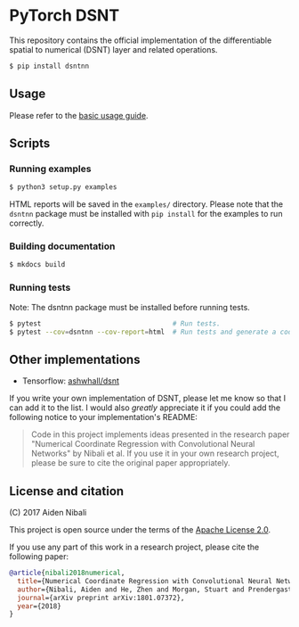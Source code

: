 # PyTorch DSNT

This repository contains the official implementation of the differentiable
spatial to numerical (DSNT) layer and related operations.

```bash
$ pip install dsntnn
```

## Usage

Please refer to the [basic usage guide](examples/basic_usage.md).

## Scripts

### Running examples

```bash
$ python3 setup.py examples
```

HTML reports will be saved in the `examples/` directory. Please note that the `dsntnn` package must
be installed with `pip install` for the examples to run correctly.

### Building documentation

```bash
$ mkdocs build
```

### Running tests

Note: The dsntnn package must be installed before running tests.

```bash
$ pytest                                 # Run tests.
$ pytest --cov=dsntnn --cov-report=html  # Run tests and generate a code coverage report.
```

## Other implementations

* Tensorflow: [ashwhall/dsnt](https://github.com/ashwhall/dsnt)

If you write your own implementation of DSNT, please let me know so that I can add it to
the list. I would also *greatly* appreciate it if you could add the following notice
to your implementation's README:

> Code in this project implements ideas presented in the research paper
> "Numerical Coordinate Regression with Convolutional Neural Networks" by Nibali et al.
> If you use it in your own research project, please be sure to cite the
> original paper appropriately.

## License and citation

(C) 2017 Aiden Nibali

This project is open source under the terms of the
[Apache License 2.0](https://www.apache.org/licenses/LICENSE-2.0.html).

If you use any part of this work in a research project, please cite the following paper:

```bibtex
@article{nibali2018numerical,
  title={Numerical Coordinate Regression with Convolutional Neural Networks},
  author={Nibali, Aiden and He, Zhen and Morgan, Stuart and Prendergast, Luke},
  journal={arXiv preprint arXiv:1801.07372},
  year={2018}
}
```
